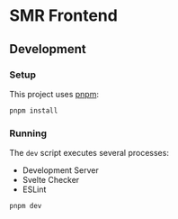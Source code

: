 # SMR Frontend

## Development

### Setup

This project uses [pnpm](https://pnpm.js.org/):

```shell
pnpm install
```

### Running

The `dev` script executes several processes:

* Development Server
* Svelte Checker
* ESLint

```shell
pnpm dev
```
